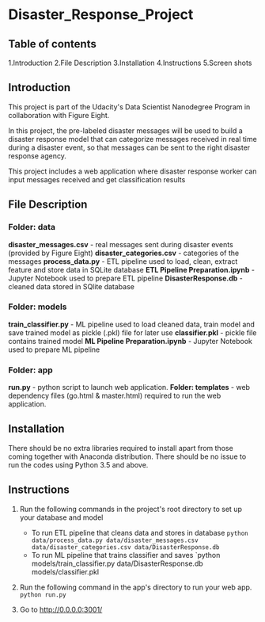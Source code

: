 # Disaster_Response_Project

## Table of contents
1.Introduction
2.File Description
3.Installation
4.Instructions
5.Screen shots

## Introduction
This project is part of the Udacity's Data Scientist Nanodegree Program in collaboration with Figure Eight.

In this project, the pre-labeled disaster messages will be used to build a disaster response model that can categorize messages received in real time during a disaster event, so that messages can be sent to the right disaster response agency.

This project includes a web application where disaster response worker can input messages received and get classification results

## File Description

### Folder: data

**disaster_messages.csv** - real messages sent during disaster events (provided by Figure Eight)
**disaster_categories.csv** - categories of the messages
**process_data.py** - ETL pipeline used to load, clean, extract feature and store data in SQLite database
**ETL Pipeline Preparation.ipynb** - Jupyter Notebook used to prepare ETL pipeline
**DisasterResponse.db** - cleaned data stored in SQlite database

### Folder: models

**train_classifier.py** - ML pipeline used to load cleaned data, train model and save trained model as pickle (.pkl) file for later use
**classifier.pkl** - pickle file contains trained model
**ML Pipeline Preparation.ipynb** - Jupyter Notebook used to prepare ML pipeline

### Folder: app

**run.py** - python script to launch web application.
**Folder: templates** - web dependency files (go.html & master.html) required to run the web application.

## Installation

There should be no extra libraries required to install apart from those coming together with Anaconda distribution. There should be no issue to run the codes using Python 3.5 and above.

## Instructions

1. Run the following commands in the project's root directory to set up your database and model
   - To run ETL pipeline that cleans data and stores in database
        `python data/process_data.py data/disaster_messages.csv data/disaster_categories.csv data/DisasterResponse.db`
   - To run ML pipeline that trains classifier and saves
        `python models/train_classifier.py data/DisasterResponse.db models/classifier.pkl
2. Run the following command in the app's directory to run your web app.
    `python run.py`

3. Go to http://0.0.0.0:3001/  


